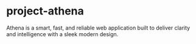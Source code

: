 # project-athena
Athena is a smart, fast, and reliable web application built to deliver clarity and intelligence with a sleek modern design.
